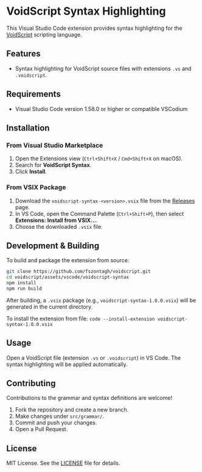 # VoidScript Syntax Highlighting

This Visual Studio Code extension provides syntax highlighting for the [VoidScript](https://github.com/fszontagh/voidscript) scripting language.

## Features

- Syntax highlighting for VoidScript source files with extensions `.vs` and `.voidscript`.

## Requirements

- Visual Studio Code version 1.58.0 or higher or compatible VSCodium

## Installation

### From Visual Studio Marketplace

1. Open the Extensions view (`Ctrl+Shift+X` / `Cmd+Shift+X` on macOS).
2. Search for **VoidScript Syntax**.
3. Click **Install**.

### From VSIX Package

1. Download the `voidscript-syntax-<version>.vsix` file from the [Releases](https://github.com/fszontagh/voidscript/releases) page.
2. In VS Code, open the Command Palette (`Ctrl+Shift+P`), then select **Extensions: Install from VSIX...**.
3. Choose the downloaded `.vsix` file.

## Development & Building

To build and package the extension from source:

```bash
git clone https://github.com/fszontagh/voidscript.git
cd voidscript/assets/vscode/voidscript-syntax
npm install
npm run build
```

After building, a `.vsix` package (e.g., `voidscript-syntax-1.0.0.vsix`) will be generated in the current directory.

To install the extension from file: `code --install-extension voidscript-syntax-1.0.0.vsix`

## Usage

Open a VoidScript file (extension `.vs` or `.voidscript`) in VS Code. The syntax highlighting will be applied automatically.

## Contributing

Contributions to the grammar and syntax definitions are welcome!

1. Fork the repository and create a new branch.
2. Make changes under `src/grammar/`.
3. Commit and push your changes.
4. Open a Pull Request.

## License

MIT License. See the [LICENSE](LICENSE) file for details.
